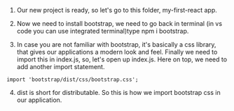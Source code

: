 1. Our new project is ready, so let's go to this folder, my-first-react app.

2. Now we need to install bootstrap, we need to go back in terminal (in vs code you can use integrated terminal)type npm i bootstrap.

3. In case you are not familiar with bootstrap, it's basically a css library, that gives our applications a modern look and feel.
Finally we need to import this in index.js, so, let's open up index.js.
Here on top, we need to add another import statement.

```
import 'bootstrap/dist/css/bootstrap.css';

```

4. dist is short for distributable. So this is how we import bootstrap css in our application.
